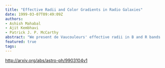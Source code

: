 ```yaml
---
title: "Effective Radii and Color Gradients in Radio Galaxies"
date: 1999-03-07T09:49:09Z
authors:
- Ashish Mahabal
- Ajit Kembhavi
- Patrick J. P. McCarthy
abstract: "We present de Vaucouleurs' effective radii in B and R bands for a sample of Molonglo Reference Catalogue radio galaxies and a control sample of normal galaxies. We use the ratio of the scale lengths in the two bands as an indicator to show that the radio galaxies tend to have excess of blue color in their inner region much more frequently than the control galaxies. We show that the scale length ratio is a useful indicator of radial color variation even when the conventional color gradient is too noisy to serve the purpose."
featured: true
tags:
---
```

http://arxiv.org/abs/astro-ph/9903104v1